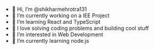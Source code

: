 - 👋 Hi, I’m @shikharmehrotra131
- 🔭 I’m currently working on a IEE Project
- 🌱 I’m learning React and TypeScript
- 🧠 I love solving coding problems and building cool stuff
- 👀 I’m interested in Web Development
- 🌱 I’m currently learning node.js


<!---
shikharmehrotra131/shikharmehrotra131 is a ✨ special ✨ repository because its `README.md` (this file) appears on your GitHub profile.
You can click the Preview link to take a look at your changes.
--->
